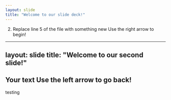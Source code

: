```yaml
---
layout: slide
title: "Welcome to our slide deck!"
---
```

2.	Replace line 5 of the file with something new
Use the right arrow to begin!
---
layout: slide
title: "Welcome to our second slide!"
---
Your text
Use the left arrow to go back!
---
testing
